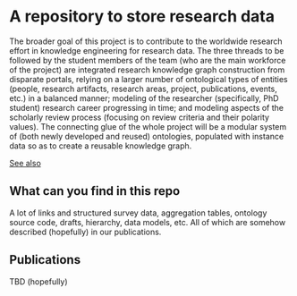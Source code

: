 # A repository to store research data

The broader goal of this project is to contribute to the worldwide research effort in knowledge engineering for research data. The three threads to be followed by the student members of the team (who are the main workforce of the project) are integrated research knowledge graph construction from disparate portals, relying on a larger number of ontological types of entities (people, research artifacts, research areas, project, publications, events, etc.) in a balanced manner; modeling of the researcher (specifically, PhD student) research career progressing in time; and modeling aspects of the scholarly review process (focusing on review criteria and their polarity values). The connecting glue of the whole project will be a modular system of (both newly developed and reused) ontologies, populated with instance data so as to create a reusable knowledge graph.

[See also](https://www.researchgate.net/project/KNERD-Knowledge-Engineering-of-Researcher-Data)


## What can you find in this repo

A lot of links and structured survey data, aggregation tables, ontology source code, drafts, hierarchy, data models, etc. All of which are somehow described (hopefully) in our publications.

## Publications
TBD (hopefully)


